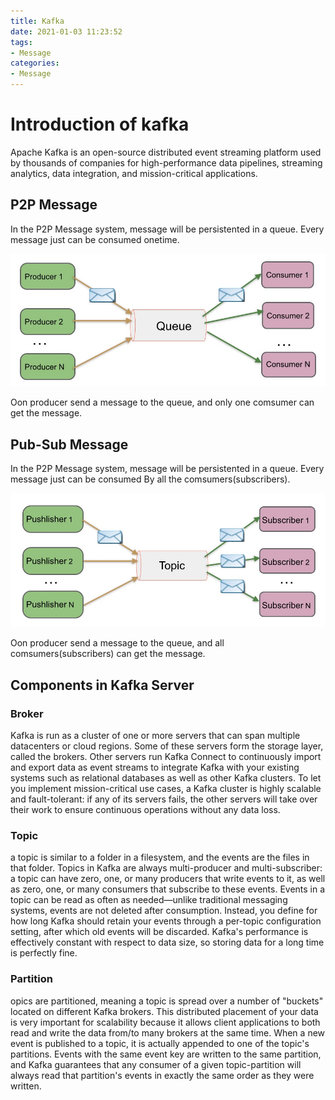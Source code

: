 ```yaml
---
title: Kafka
date: 2021-01-03 11:23:52
tags:
- Message
categories:
- Message
---
```


# Introduction of kafka
Apache Kafka is an open-source distributed event streaming platform used by thousands of companies for high-performance data pipelines, streaming analytics, data integration, and mission-critical applications.

## P2P Message
In the P2P Message system, message will be persistented in a queue. Every message just can be consumed onetime.

![](./kafka/1.png)

Oon producer send a message to the queue, and only one comsumer can get the message.

## Pub-Sub Message
In the P2P Message system, message will be persistented in a queue. Every message just can be consumed By all the comsumers(subscribers).

![](./kafka/2.png)

Oon producer send a message to the queue, and all comsumers(subscribers) can get the message.

## Components in Kafka Server
### Broker
Kafka is run as a cluster of one or more servers that can span multiple datacenters or cloud regions. Some of these servers form the storage layer, called the brokers. Other servers run Kafka Connect to continuously import and export data as event streams to integrate Kafka with your existing systems such as relational databases as well as other Kafka clusters. To let you implement mission-critical use cases, a Kafka cluster is highly scalable and fault-tolerant: if any of its servers fails, the other servers will take over their work to ensure continuous operations without any data loss.

### Topic
a topic is similar to a folder in a filesystem, and the events are the files in that folder. Topics in Kafka are always multi-producer and multi-subscriber: a topic can have zero, one, or many producers that write events to it, as well as zero, one, or many consumers that subscribe to these events. Events in a topic can be read as often as needed—unlike traditional messaging systems, events are not deleted after consumption. Instead, you define for how long Kafka should retain your events through a per-topic configuration setting, after which old events will be discarded. Kafka's performance is effectively constant with respect to data size, so storing data for a long time is perfectly fine.

### Partition
opics are partitioned, meaning a topic is spread over a number of "buckets" located on different Kafka brokers. This distributed placement of your data is very important for scalability because it allows client applications to both read and write the data from/to many brokers at the same time. When a new event is published to a topic, it is actually appended to one of the topic's partitions. Events with the same event key are written to the same partition, and Kafka guarantees that any consumer of a given topic-partition will always read that partition's events in exactly the same order as they were written.